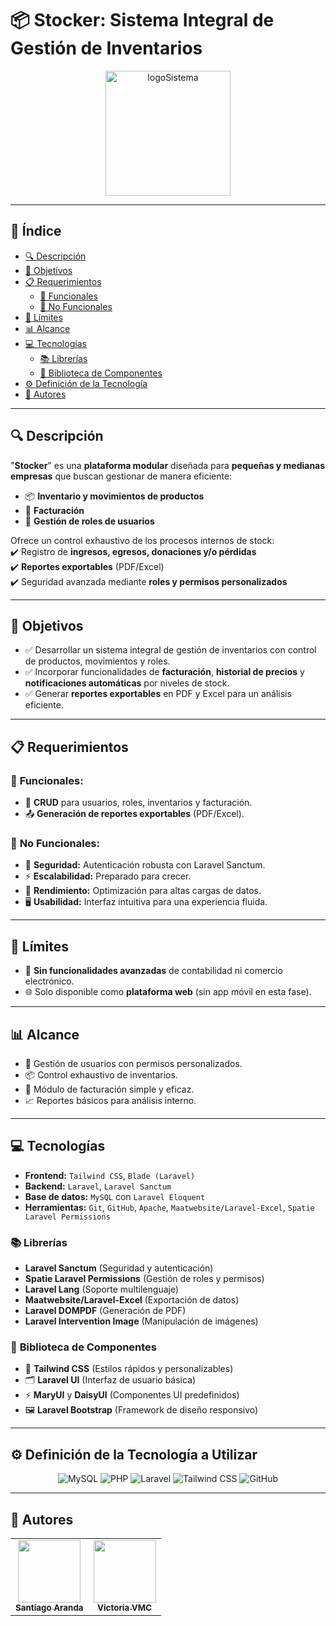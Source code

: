 # 📦 **Stocker: Sistema Integral de Gestión de Inventarios**

<p align="center">
  <img src="/z-Readme/stocker.png" alt="logoSistema" width='200'>
</p>

---

## 📑 **Índice**  
- [🔍 Descripción](#descripcion)  
- [🎯 Objetivos](#objetivos)  
- [📋 Requerimientos](#requerimientos)  
  - [🔧 Funcionales](#funcionales)  
  - [🚀 No Funcionales](#no-funcionales)  
- [📏 Límites](#limites)  
- [📊 Alcance](#alcance)  
- [💻 Tecnologías](#tecnologias)  
  - [📚 Librerías](#librerias)  
  - [🧩 Biblioteca de Componentes](#biblioteca-de-componentes)  
- [⚙️ Definición de la Tecnología](#definicion-de-la-tecnologia-a-utilizar)
- [📢 Autores](#autores)  

---

## 🔍 <a name="descripcion"></a> **Descripción**  
"**Stocker**" es una **plataforma modular** diseñada para **pequeñas y medianas empresas** que buscan gestionar de manera eficiente:  
- 📦 **Inventario y movimientos de productos**  
- 🧾 **Facturación**  
- 👥 **Gestión de roles de usuarios**  

Ofrece un control exhaustivo de los procesos internos de stock:  
✔️ Registro de **ingresos, egresos, donaciones y/o pérdidas**  
✔️ **Reportes exportables** (PDF/Excel)  
✔️ Seguridad avanzada mediante **roles y permisos personalizados**  

---

## 🎯 <a name="objetivos"></a> **Objetivos**  
- ✅ Desarrollar un sistema integral de gestión de inventarios con control de productos, movimientos y roles.  
- ✅ Incorporar funcionalidades de **facturación**, **historial de precios** y **notificaciones automáticas** por niveles de stock.  
- ✅ Generar **reportes exportables** en PDF y Excel para un análisis eficiente.  

---

## 📋 <a name="requerimientos"></a> **Requerimientos**

### 🔧 <a name="funcionales"></a> **Funcionales:**  
- 🔄 **CRUD** para usuarios, roles, inventarios y facturación.  
- 📤 **Generación de reportes exportables** (PDF/Excel).  

### 🚀 <a name="no-funcionales"></a> **No Funcionales:**  
- 🔐 **Seguridad:** Autenticación robusta con Laravel Sanctum.  
- ⚡ **Escalabilidad:** Preparado para crecer.  
- 🚀 **Rendimiento:** Optimización para altas cargas de datos.  
- 🖥️ **Usabilidad:** Interfaz intuitiva para una experiencia fluida.  

---

## 📏 <a name="limites"></a> **Límites**  
- 🚫 **Sin funcionalidades avanzadas** de contabilidad ni comercio electrónico.  
- 🌐 Solo disponible como **plataforma web** (sin app móvil en esta fase).  

---

## 📊 <a name="alcance"></a> **Alcance**  
- 👥 Gestión de usuarios con permisos personalizados.  
- 📦 Control exhaustivo de inventarios.  
- 🧾 Módulo de facturación simple y eficaz.  
- 📈 Reportes básicos para análisis interno.  

---

## 💻 <a name="tecnologias"></a> **Tecnologías**  
- **Frontend:** `Tailwind CSS`, `Blade (Laravel)`  
- **Backend:** `Laravel`, `Laravel Sanctum`  
- **Base de datos:** `MySQL` con `Laravel Eloquent`  
- **Herramientas:** `Git`, `GitHub`, `Apache`, `Maatwebsite/Laravel-Excel`, `Spatie Laravel Permissions`  

### 📚 <a name="librerias"></a> **Librerías**  
- **Laravel Sanctum** (Seguridad y autenticación)  
- **Spatie Laravel Permissions** (Gestión de roles y permisos)  
- **Laravel Lang** (Soporte multilenguaje)  
- **Maatwebsite/Laravel-Excel** (Exportación de datos)  
- **Laravel DOMPDF** (Generación de PDF)  
- **Laravel Intervention Image** (Manipulación de imágenes)  

### 🧩 <a name="biblioteca-de-componentes"></a> **Biblioteca de Componentes**  
- 🎨 **Tailwind CSS** (Estilos rápidos y personalizables)  
- 🗂️ **Laravel UI** (Interfaz de usuario básica)  
- ⚡ **MaryUI** y **DaisyUI** (Componentes UI predefinidos)  
- 🖼️ **Laravel Bootstrap** (Framework de diseño responsivo)  

---

## ⚙️ <a name="definicion-de-la-tecnologia-a-utilizar"></a> **Definición de la Tecnología a Utilizar**  

<p align="center">  
  <img src="https://img.shields.io/badge/MySQL-00000F?style=for-the-badge&logo=mysql&logoColor=white" alt="MySQL">  
  <img src="https://img.shields.io/badge/PHP-777BB4?style=for-the-badge&logo=php&logoColor=white" alt="PHP">  
  <img src="https://img.shields.io/badge/Laravel-FF2D20?style=for-the-badge&logo=laravel&logoColor=white" alt="Laravel">  
  <img src="https://img.shields.io/badge/Tailwind_CSS-38B2AC?style=for-the-badge&logo=tailwind-css&logoColor=white" alt="Tailwind CSS">  
  <img src="https://img.shields.io/badge/GitHub-100000?style=for-the-badge&logo=github&logoColor=white" alt="GitHub">  
</p>  

---

## 📢 <a name="autores"></a> **Autores**  
<table>
  <tr>
    <td align="center">
      <a href="https://github.com/SantiAranda">
        <img src="https://avatars.githubusercontent.com/u/78962948?s=100" width="100" /><br />
        <sub><b>Santiago Aranda</b></sub>
      </a>
    </td>
    <td align="center">
      <a href="https://github.com/victoriavmc">
        <img src="https://avatars.githubusercontent.com/u/78962948?s=100" width="100" /><br />
        <sub><b>Victoria VMC</b></sub>
      </a>
    </td>
  </tr>
</table>

